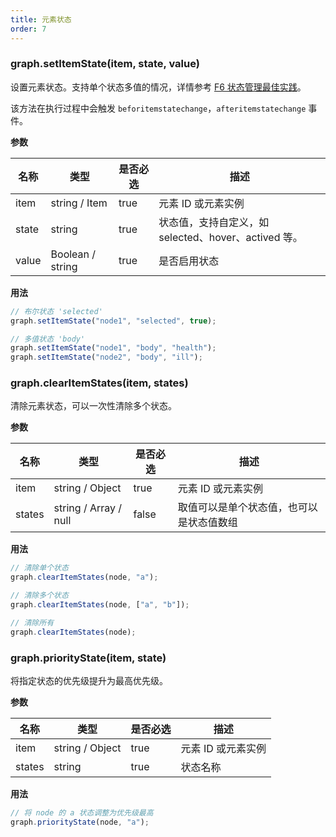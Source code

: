 ```yaml
---
title: 元素状态
order: 7
---
```


### graph.setItemState(item, state, value)

设置元素状态。支持单个状态多值的情况，详情参考 [F6 状态管理最佳实践](/zh/docs/manual/middle/states/state-new)。

该方法在执行过程中会触发 `beforitemstatechange`，`afteritemstatechange` 事件。

**参数**

| 名称  | 类型             | 是否必选 | 描述                                                 |
| ----- | ---------------- | -------- | ---------------------------------------------------- |
| item  | string / Item    | true     | 元素 ID 或元素实例                                   |
| state | string           | true     | 状态值，支持自定义，如 selected、hover、actived 等。 |
| value | Boolean / string | true     | 是否启用状态                                         |

**用法**

```javascript
// 布尔状态 'selected'
graph.setItemState("node1", "selected", true);

// 多值状态 'body'
graph.setItemState("node1", "body", "health");
graph.setItemState("node2", "body", "ill");
```

### graph.clearItemStates(item, states)

清除元素状态，可以一次性清除多个状态。

**参数**

| 名称   | 类型                  | 是否必选 | 描述                                     |
| ------ | --------------------- | -------- | ---------------------------------------- |
| item   | string / Object       | true     | 元素 ID 或元素实例                       |
| states | string / Array / null | false    | 取值可以是单个状态值，也可以是状态值数组 |

**用法**

```javascript
// 清除单个状态
graph.clearItemStates(node, "a");

// 清除多个状态
graph.clearItemStates(node, ["a", "b"]);

// 清除所有
graph.clearItemStates(node);
```

### graph.priorityState(item, state)

将指定状态的优先级提升为最高优先级。

**参数**

| 名称   | 类型            | 是否必选 | 描述               |
| ------ | --------------- | -------- | ------------------ |
| item   | string / Object | true     | 元素 ID 或元素实例 |
| states | string          | true     | 状态名称           |

**用法**

```javascript
// 将 node 的 a 状态调整为优先级最高
graph.priorityState(node, "a");
```
